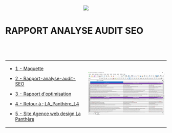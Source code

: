 # <p align="center"><a href="https://github.com/franckdun/Learning-plan_Openclassrooms"><img src="https://img.shields.io/badge/🏠-🎓%20Web developer training Openclassrooms 2022%20🎓-7986CB" width="750" ></a></p>

# <p>RAPPORT ANALYSE AUDIT SEO</p>
 
<!-- presentation -->
<div align="center">
  <table>
	<tr>
	   <td width="50%">
	
* [ 1 - Maquette ](https://github.com/franckdun/maquette-la_panthere)

* [ 2 - Rapport-analyse-audit-SEO ](https://github.com/franckdun/Projet-4_rapport-analyse-audit-SEO)

* [ 3 - Rapport d'optimisation ](https://github.com/franckdun/Projet-4_rapport-optimisation)

* [ 4 - Retour à ; LA_Panthère_L4 ](https://github.com/franckdun/La_Panthere_L4)

* [ 5 - Site Agence web design La Panthère ](https://franckdun.github.io/La_Panthere_L4/la_panthere_agence_web_design.html)
	   </td>  
	     <td width="50%">

[![img contact](https://github.com/franckdun/Projet-4_rapport-analyse-audit-SEO/blob/main/README.PNG)](https://github.com/franckdun/Projet-4_rapport-analyse-audit-SEO/blob/main/rapport-audit-SEO.xlsx)
	   </td>  
	 </tr>
 </table>
</div>
